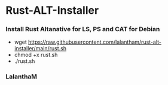 # Rust-ALT-Installer

### Install Rust Altanative for LS, PS and CAT for Debian

- wget https://raw.githubusercontent.com/lalantham/rust-alt-installer/main/rust.sh
- chmod +x rust.sh
- ./rust.sh

### LalanthaM
